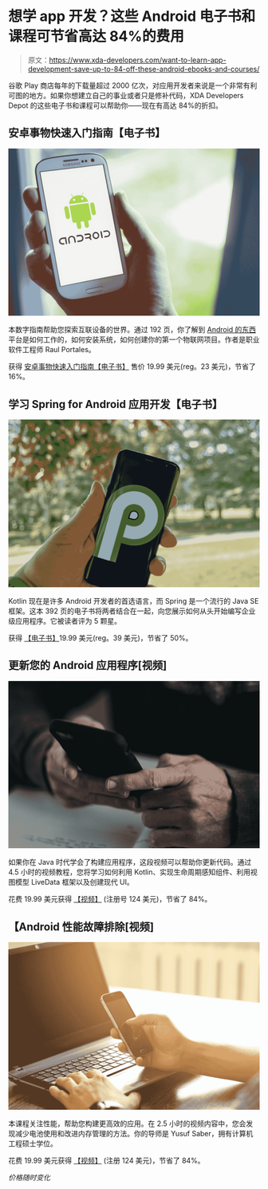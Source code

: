 # 想学 app 开发？这些 Android 电子书和课程可节省高达 84%的费用

> 原文：<https://www.xda-developers.com/want-to-learn-app-development-save-up-to-84-off-these-android-ebooks-and-courses/>

谷歌 Play 商店每年的下载量超过 2000 亿次，对应用开发者来说是一个非常有利可图的地方。如果你想建立自己的事业或者只是修补代码，XDA Developers Depot 的这些电子书和课程可以帮助你——现在有高达 84%的折扣。

## **安卓事物快速入门指南【电子书】**

**![](img/35f93f443efc71d901377865311999ca.png)**

本数字指南帮助您探索互联设备的世界。通过 192 页，你了解到 [Android 的东西](https://www.xda-developers.com/tag/android-things/) 平台是如何工作的，如何安装系统，如何创建你的第一个物联网项目。作者是职业软件工程师 Raul Portales。

获得 [安卓事物快速入门指南【电子书】](https://depot.xda-developers.com/sales/android-things-quick-start-guide?utm_source=xda-developers.com&utm_medium=referral&utm_campaign=android-things-quick-start-guide&utm_term=scsf-481528&utm_content=a0x1P000004Z8zJQAS&scsonar=1) 售价 19.99 美元(reg。23 美元)，节省了 16%。

## **学习 Spring for Android 应用开发【电子书】**

**![](img/64df0a884660d0076d27f7efaa998d73.png)**

Kotlin 现在是许多 Android 开发者的首选语言，而 Spring 是一个流行的 Java SE 框架。这本 392 页的电子书将两者结合在一起，向您展示如何从头开始编写企业级应用程序。它被读者评为 5 颗星。

获得 [【电子书】](https://depot.xda-developers.com/sales/learn-spring-for-android-application-development?utm_source=xda-developers.com&utm_medium=referral&utm_campaign=learn-spring-for-android-application-development&utm_term=scsf-470521&utm_content=a0x1P000004Z8zJQAS&scsonar=1)19.99 美元(reg。39 美元)，节省了 50%。

## **更新您的 Android 应用程序[视频]**

**![](img/6a29981de3b8444db6909c343c6777c0.png)**

如果你在 Java 时代学会了构建应用程序，这段视频可以帮助你更新代码。通过 4.5 小时的视频教程，您将学习如何利用 Kotlin、实现生命周期感知组件、利用视图模型 LiveData 框架以及创建现代 UI。

花费 19.99 美元获得 [【视频】](https://depot.xda-developers.com/sales/modernizing-your-android-applications?utm_source=xda-developers.com&utm_medium=referral&utm_campaign=modernizing-your-android-applications&utm_term=scsf-481526&utm_content=a0x1P000004Z8zJQAS&scsonar=1) (注册号 124 美元)，节省了 84%。

## 【Android 性能故障排除[视频]

![](img/8d6848d9e7c18cb71918993a2bccf123.png)

本课程关注性能，帮助您构建更高效的应用。在 2.5 小时的视频内容中，您会发现减少电池使用和改进内存管理的方法。你的导师是 Yusuf Saber，拥有计算机工程硕士学位。

花费 19.99 美元获得 [【视频】](https://depot.xda-developers.com/sales/troubleshooting-android-performance?utm_source=xda-developers.com&utm_medium=referral&utm_campaign=troubleshooting-android-performance&utm_term=scsf-481527&utm_content=a0x1P000004Z8zJQAS&scsonar=1) (注册 124 美元)，节省了 84%。

*价格随时变化*